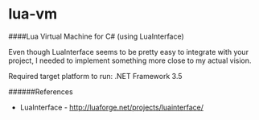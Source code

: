lua-vm
======

####Lua Virtual Machine for C# (using LuaInterface)

Even though LuaInterface seems to be pretty easy to integrate with your project,
I needed to implement something more close to my actual vision.

Required target platform to run: .NET Framework 3.5

######References
- LuaInterface - http://luaforge.net/projects/luainterface/

